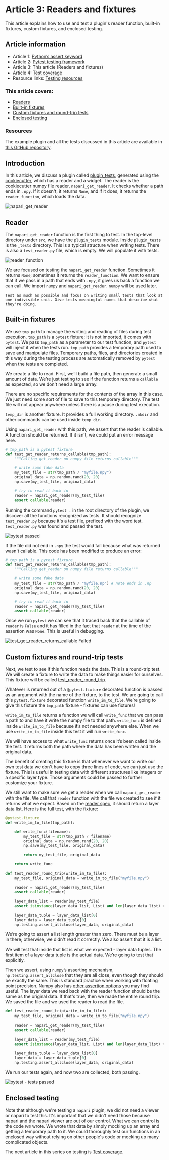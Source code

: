 # Article 3: Readers and fixtures  

This article explains how to use and test a plugin's reader function, built-in fixtures, custom fixtures, and enclosed testing. 

## Article information  
  
* Article 1: [Python’s assert keyword](./article-1-pythons-assert-keyword.md) 
* Article 2: [Pytest testing framework](./article-2-pytest-testing-frameworks.md)  
* Article 3: This article (Readers and fixtures)  
* Article 4: [Test coverage](./article-4-test-coverage.md)  
* Resource links: [Testing resources](./testing-resources.md)  

### This article covers:   
* [Readers](#reader)  
* [Built-in fixtures](#built-in-fixtures)  
* [Custom fixtures and round-trip tests](#custom-fixtures-and-round-trip-tests)  
* [Enclosed testing](#enclosed-testing)  
  
### Resources  
The example plugin and all the tests discussed in this article are available in [this GitHub repository](https://github.com/DragaDoncila/plugin-tests).  
  
## Introduction  
In this article, we discuss a plugin called [plugin_tests](https://github.com/DragaDoncila/plugin-tests/tree/main/src/plugin_tests), generated using the [cookiecutter](https://github.com/napari/cookiecutter-napari-plugin), which has a reader and a widget. The reader is the cookiecutter numpy file reader, `napari_get_reader`. It checks whether a path ends in `.npy`. If it doesn't, it returns `None`, and if it does, it returns the `reader_function`, which loads the data. 

![napari_get_reader](../../images/napari_plugins_1st_napari_get_reader.PNG)
  
## Reader
The `napari_get_reader` function is the first thing to test. In the top-level directory under `src`, we have the `plugin_tests` module. Inside `plugin_tests` is the `_tests` directory. This is a typical structure when writing tests. There is also a `test_reader.py` file, which is empty. We will populate it with tests.  

![reader_function](../../images/napari_plugins_2nd_reader_function.png)
  
We are focused on testing the `napari_get_reader` function. Sometimes it returns `None`; sometimes it returns the `reader_function`. We want to ensure that if we pass in a path that ends with `.npy`, it gives us back a function we can call.  We import `numpy` and `napari_get_reader`. `numpy` will be used later.  

```{tip}
Test as much as possible and focus on writing small tests that look at one indivisible unit. Give tests meaningful names that describe what they're doing.
```
  
## Built-in fixtures  
We use `tmp_path` to manage the writing and reading of files during test execution. `tmp_path` is a `pytest` fixture; it is not imported, it comes with `pytest`. We pass `tmp_path` as a parameter to our test function, and `pytest` will inject it when the tests run. `tmp_path` provides a temporary path used to save and manipulate files. Temporary paths, files, and directories created in this way during the testing process are automatically removed by `pytest` when the tests are completed. 
  
We create a file to read. First, we’ll build a file path, then generate a small amount of data. We’re just testing to see if the function returns a `callable` as expected, so we don't need a large array.
  
There are no specific requirements for the contents of the array in this case. We just need some sort of file to save to this temporary directory. The test file will not appear anywhere unless there is a pause during test execution.   
  
`temp_dir` is another fixture. It provides a full working directory. `.mkdir` and other commands can be used inside `temp_dir`.

Using `napari_get_reader` with this path, we assert that the reader is callable. A function should be returned. If it isn’t, we could put an error message here.  

```python
# tmp_path is a pytest fixture  
def test_get_reader_returns_callable(tmp_path):  
    """Calling get_reader on numpy file returns callable"""  

    # write some fake data  
    my_test_file = str(tmp_path / "myfile.npy")  
    original_data = np.random.rand(20, 20)  
    np.save(my_test_file, original_data)  

    # try to read it back in  
    reader = napari_get_reader(my_test_file)  
    assert callable(reader)
```
 
Running the command `pytest .` in the root directory of the plugin, we discover all the functions recognized as tests. It should recognize `test_reader.py` because it's a test file, prefixed with the word test. `test_reader.py` was found and passed the test. 

![pytest passed](../../images/napari_plugins_3rd_pytest_passed.png)
  
If the file did not end in `.npy` the test would fail because what was returned wasn't callable. This code has been modified to produce an error:  
```python    
# tmp_path is a pytest fixture  
def test_get_reader_returns_callable(tmp_path):  
    """Calling get_reader on numpy file returns callable"""  

    # write some fake data
    my_test_file = str(tmp_path / "myfile.np") # note ends in .np  
    original_data = np.random.rand(20, 20)  
    np.save(my_test_file, original_data)  

    # try to read it back in  
    reader = napari_get_reader(my_test_file)  
    assert callable(reader)  
```
Once we run `pytest` we can see that it traced back that the callable of `reader` is `False` and it has filled in the fact that `reader` at the time of the assertion was `None`. This is useful in debugging. 

![test_get_reader_returns_callable Failed](../../images/napari_plugins_4th_test_get_reader_returns_callable-failed.png)

## Custom fixtures and round-trip tests
Next, we test to see if this function reads the data. This is a round-trip test. We will create a fixture to write the data to make things easier for ourselves. This fixture will be called [test_reader_round_trip](https://github.com/DragaDoncila/plugin-tests/blob/effb32d6e3b191ad83e69813b26ae8695210f5ad/src/plugin_tests/_tests/test_reader.py#L39).   
  
Whatever is returned out of a `@pytest.fixture` decorated function is passed as an argument with the name of the fixture, to the test. We are going to call this `pytest.fixture` decorated function `write_im_to_file`. We’re going to give this fixture the `tmp_path` fixture - fixtures can use fixtures!

`write_im_to_file` returns a function we will call `write_func` that we can pass a path to and have it write the numpy file to that path. `write_func` is defined inside `write_im_to_file` because it’s not needed anywhere else. When we use `write_im_to_file` inside this test it will run `write_func`.
  
We will have access to what `write_func` returns once it’s been called inside the test. It returns both the path where the data has been written and the original data.
  
The benefit of creating this fixture is that whenever we want to write our own test data we don't have to copy three lines of code, we can just use the fixture. This is useful in testing data with different structures like integers or a specific layer type. Those arguments could be passed to further customize your fixture.  
  
We still want to make sure we get a reader when we call `napari_get_reader` with the file. We call that `reader` function with the file we created to see if it returns what we expect. Based on the [reader spec](https://napari.org/stable/plugins/contributions.html#contributions-readers), it should return a layer data list. Here is the full test, with the fixture:  
```python   
@pytest.fixture  
def write_im_to_file(tmp_path):  

    def write_func(filename):  
        my_test_file = str(tmp_path / filename)  
        original_data = np.random.rand(20, 20)  
        np.save(my_test_file, original_data)  
    
        return my_test_file, original_data  

    return write_func  

def test_reader_round_trip(write_im_to_file):  
    my_test_file, original_data = write_im_to_file("myfile.npy")  
    
    reader = napari_get_reader(my_test_file)  
    assert callable(reader)  
    
    layer_data_list = reader(my_test_file)  
    assert isinstance(layer_data_list, List) and len(layer_data_list) > 0  
    
    layer_data_tuple = layer_data_list[0]  
    layer_data = layer_data_tuple[0]  
    np.testing.assert_allclose(layer_data, original_data)  
``` 
We’re going to assert a list length greater than zero. There must be a layer in there; otherwise, we didn't read it correctly. We also assert that it is a list.
  
We will test that inside that list is what we expected - layer data tuples. The first item of a layer data tuple is the actual data. We’re going to test that explicitly.  
  
Then we assert, using `numpy`’s asserting mechanism, `np.testing.assert_allclose` that they are all close, even though they should be exactly the same. This is standard practice when working with floating point precision. Numpy also has [other assertion options](https://numpy.org/doc/stable/reference/routines.testing.html) you may find useful. The layer data we read back with the reader function should be the same as the original data. If that's true, then we made the entire round trip. We saved the file and we used the reader to read the file.  
```python
def test_reader_round_trip(write_im_to_file):  
    my_test_file, original_data = write_im_to_file("myfile.npy")  
    
    reader = napari_get_reader(my_test_file)  
    assert callable(reader)  
    
    layer_data_list = reader(my_test_file)  
    assert isinstance(layer_data_list, List) and len(layer_data_list) > 0  
    
    layer_data_tuple = layer_data_list[0]  
    layer_data = layer_data_tuple[0]  
    np.testing.assert_allclose(layer_data, original_data)  
```    
We run our tests again, and now two are collected, both passing.  

![pytest - tests passed](../../images/napari_plugins_5th_tests_passed.png)

  
## Enclosed testing  
Note that although we're testing a `napari` plugin, we did not need a viewer or napari to test this. It's important that we didn't need those because napari and the napari viewer are out of our control. What we can control is the code _we_ wrote. We wrote that data by simply mocking up an array and getting a temporary path to it. We could thoroughly test our functions in an enclosed way without relying on other people's code or mocking up many complicated objects.  
  
The next article in this series on testing is [Test coverage](./article-4-test-coverage).  
